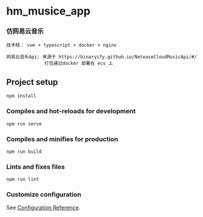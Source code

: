 # hm_musice_app

### 仿网易云音乐
```
技术栈： vue + typescript + docker + nginx

网易云音乐Api: 来源于 https://binaryify.github.io/NeteaseCloudMusicApi/#/
              打包通过docker 部署在 ecs 上
```


## Project setup
```
npm install
```

### Compiles and hot-reloads for development
```
npm run serve
```

### Compiles and minifies for production
```
npm run build
```

### Lints and fixes files
```
npm run lint
```

### Customize configuration
See [Configuration Reference](https://cli.vuejs.org/config/).


